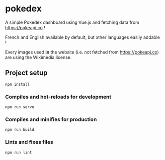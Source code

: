 # pokedex

A simple Pokedex dashboard using Vue.js and fetching data from https://pokeapi.co !

French and English available by default, but other languages easily addable !

Every images used **in** the website (i.e. not fetched from https://pokeapi.co) are using the Wikimedia license.

## Project setup
```
npm install
```

### Compiles and hot-reloads for development
```
npm run serve
```

### Compiles and minifies for production
```
npm run build
```

### Lints and fixes files
```
npm run lint
```
